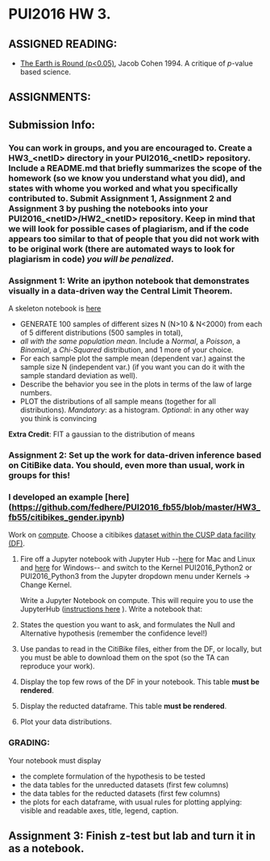 # PUI2016 HW 3.

## ASSIGNED READING:

- [The Earth is Round (p<0.05)](http://ist-socrates.berkeley.edu/~maccoun/PP279_Cohen1.pdf), Jacob Cohen 1994. A critique of _p_-value based science. 


## ASSIGNMENTS:

## Submission Info:
### You can work in groups, and you are encouraged to. Create a HW3\_\<netID> directory in your PUI2016\_\<netID> repository. Include a README.md that briefly summarizes the scope of the homework (so we know you understand what you did), and states with whome you worked and what you specifically contributed to.  Submit Assignment 1, Assignment 2 and Assignment 3 by pushing the notebooks into your PUI2016\_\<netID>/HW2\_\<netID>  repository.  Keep in mind that we will look for possible cases of plagiarism, and if the code appears too similar to that of people that you did not work with to be original work (there are automated ways to look for plagiarism in code) *you will be penalized*. 


### Assignment 1: Write an ipython notebook that demonstrates visually in a data-driven way the Central Limit Theorem. 
A skeleton notebook is [here](https://github.com/fedhere/PUI2016_fb55/blob/master/HW3_fb55/Assignment1.ipynb)

- GENERATE  100 samples of different sizes N (N>10 & N<2000) from each of 5 different distributions (500 samples in total), 
- _all with the same population mean_. Include a _Normal_, a _Poisson_, a _Binomial_, a _Chi-Squared_ distribution, and 1 more of your choice.    
- For each sample plot the sample mean (dependent var.) against the sample size N (independent var.) (if you want you can do it with the sample standard deviation as well). 
- Describe the behavior you see in the plots in terms of the law of large numbers.
- PLOT the distributions of all sample means (together for all distributions). _Mandatory_: as a histogram. _Optional_: in any other way you think is convincing
 
__Extra Credit__: FIT a gaussian to the distribution of means            

### Assignment 2: Set up the work for data-driven inference based on CitiBike data. You should, even more than usual, work in groups for this!

### I developed an example [here] (https://github.com/fedhere/PUI2016_fb55/blob/master/HW3_fb55/citibikes_gender.ipynb)

  
Work on [compute](https://github.com/fedhere/PUI2016_fb55/blob/master/computationalResources.md). 
Choose a citibikes [dataset within the CUSP data facility (DF)](https://datahub.cusp.nyu.edu/dataset).

1. Fire off a Jupyter notebook with Jupyter Hub --[here](https://datahub.cusp.nyu.edu/documents/guides/Jupyter_Notebook_from_your_browser_Mac.pdf) for Mac and Linux and [here](https://datahub.cusp.nyu.edu/documents/guides/Jupyter_Notebook_from_your_browser_Windows.pdf) for Windows--
and switch to the Kernel PUI2016_Python2 or PUI2016_Python3 from the Jupyter dropdown menu under Kernels -> Change Kernel.

   Write a Jupyter Notebook on compute. This will require you to use the JupyterHub ([instructions here](https://datahub.cusp.nyu.edu/documents/guides/Jupyter_Notebook_from_your_browser_Mac.pdf) ). Write a notebook that:

2. States the question you want to ask, and formulates the Null and Alternative hypothesis (remember the confidence level!)
3. Use pandas to read in the CitiBike files, either from the DF, or locally, but you must be able to download them on the spot (so the TA can reproduce your work). 
3. Display the top few rows of the DF in your notebook. This table __must be rendered__.
5. Display the reducted dataframe. This table __must be rendered__.
6. Plot your data distributions.

### GRADING: 

Your notebook must display
- the complete formulation of the hypothesis to be tested
- the data tables for the unreducted datasets (first few columns)
- the data tables for the reducted datasets (first few columns)
- the plots for each dataframe, with usual rules for plotting applying: visible and readable axes, title, legend, caption. 

## Assignment 3: Finish z-test but lab and turn it in as a notebook.
